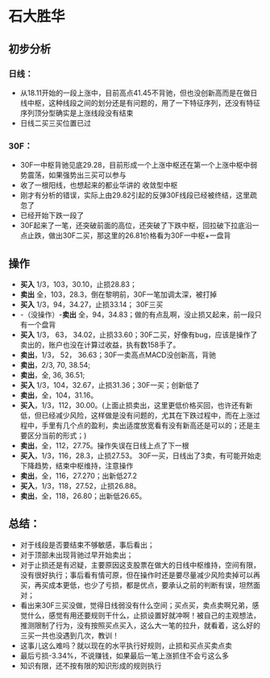 # 石大胜华
## 初步分析
### 日线：
  - 从18.11开始的一段上涨中，目前高点41.45不背驰，但也没创新高而是在做日线中枢，这种线段之间的划分还是有问题的，用了一下特征序列，还没有特征序列顶分型确实是上涨线段没有结束
  - 日线二买三买位置已过
### 30F：
  - 30F一中枢背驰见底29.28，目前形成一个上涨中枢还在第一个上涨中枢中弱势震荡，如果强势出三买可以参与
  - 收了一根阳线，也想起来的都业华讲的 收敛型中枢
  - 刚才有分析的错误，实际上由29.82引起的反弹30F线段已经被终结，这里疏忽了
  - 已经开始下跌一段了
  - 30F起来了一笔，还突破前面的高位，还突破了下跌中枢，回拉破下拉底沿一点止跌，做出30F二买，那这里的26.81价格看为30F一中枢+一盘背
  
## 操作
  - **买入** 1/3，103，30.10，止损28.83； 
  - **卖出** 全，103，28.3，倒在黎明前，30F一笔加调太深，被打掉
  - **买入** 1/3，94，34.27，止损33.14； 30F三买
  - -（没操作）-**卖出** 全，94，34.83；做的有点乱啊，没止损又起来，前一段只有一个盘背
  - **买入** 1/3， 63， 34.02，止损33.60；30F二买，好像有bug，应该是操作了卖出的，账户也没在计算过收益，执有数158手了。
  - **卖出**，1/3， 52， 36.63；30F一卖高点MACD没创新高，背驰
  - **卖出**，2/3, 70, 38.54; 
  - **卖出**，全, 36, 36.51; 
  - **买入** 1/3，104，32.67，止损31.36；30F一买；创新低了
  - **卖出**，全，104，31.16。
  - **买入**，1/3，112，30.00。(上面止损卖出，这里更低价格买回，也许还有新低，但已经减少风险，这样做是没有问题的，尤其在下跌过程中，而在上涨过程中，手里有几个点的盈利，卖出适度放宽看有没有新高还是可以的；还是主要区分当前的形式；)
  - **卖出**，全，112，27.75。操作失误在日线上点了下一根
  - **买入**，1/3，116，28.3，止损27.53。 30F一买，日线出了3卖，有可能开始走下降趋势，结束中枢维持，注意操作
  - **卖出**，全，116，27.270；出新低27.2
  - **买入**，1/3，118，27.52，止损26.88。
  - **卖出**，全，118，26.80；出新低26.65。
## 总结：
  - 对于线段是否要结束不够敏感，事后看出；
  - 对于顶部未出现背驰过早开始卖出；
  - 对于止损还是有迟疑，主要原因这支股票在做大的日线中枢维持，空间有限，没有很好执行；事后看有情可原，但在操作时还是要尽量减少风险卖掉可以再买，再买成本更低，也少了亏损，都是优点，要承认之前的判断有误，坦然面对；
  - 看出来30F三买没做，觉得日线弱没有什么空间；买点买，卖点卖啊兄弟，感觉什么，感觉有用还要规则干什么，止损设置好就冲啊！被自己的主观想法，推测限制了行为，没有按照买点买入，这么大一笔的拉升，就看着，这么好的三买一共也没遇到几次，教训！
  - 这事儿这么难吗？就以现在的水平执行好规则，止损和买点买卖点卖
  - 最后亏损-3.34%，不说赚钱，如果最后一笔上涨抓住不会亏这么多
  - 知识有限，还不按有限的知识形成的规则执行